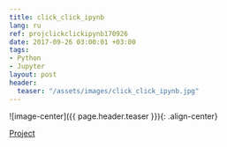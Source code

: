```yaml
---
title: click_click_ipynb
lang: ru
ref: projclickclickipynb170926
date: 2017-09-26 03:00:01 +03:00
tags:
- Python
- Jupyter
layout: post
header:
  teaser: "/assets/images/click_click_ipynb.jpg"
---
```


![image-center]({{ page.header.teaser }}){: .align-center}

[Project](https://github.com/akarazeev/click_click_ipynb)
